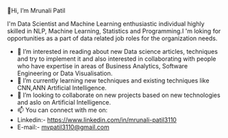 👋Hi, I’m Mrunali Patil

I'm Data Scientist and Machine Learning enthusiastic individual highly skilled in NLP, Machine Learning, Statistics and Programming.I 'm loking for opportunities as a part of data related job roles for the organization needs.

- 👀 I’m interested in reading about new Data science articles, techniques and try to implement it and also interested in collaborating with people who have expertise in areas of Business Analytics, Software Engineering or Data Visualisation.
- 🌱 I’m currently learning new techniques and existing techniques like CNN,ANN Artificial Intelligence.
- 💞️ I’m looking to collaborate on new projects based on new technologies and aslo on Artificial Intelligence.
- 📫 You can connect with me on:
- Linkedin:- https://www.linkedin.com/in/mrunali-patil3110
- E-mail:- mvpatil3110@gmail.com

<!---
Mrunalipatil31/Mrunalipatil31 is a ✨ special ✨ repository because its `README.md` (this file) appears on your GitHub profile.
You can click the Preview link to take a look at your changes.
--->

